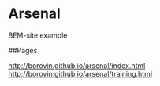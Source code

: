 Arsenal
======

BEM-site example

##Pages

http://borovin.github.io/arsenal/index.html<br/>
http://borovin.github.io/arsenal/training.html<br/>

